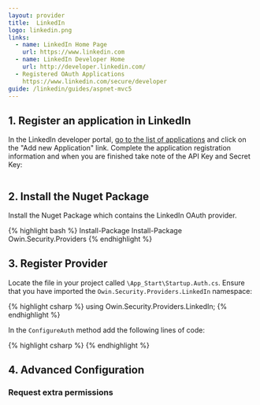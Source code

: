 ```yaml
---
layout: provider
title:  LinkedIn
logo: linkedin.png
links:
  - name: LinkedIn Home Page
    url: https://www.linkedin.com
  - name: LinkedIn Developer Home
    url: http://developer.linkedin.com/
  - Registered OAuth Applications
    https://www.linkedin.com/secure/developer
guide: /linkedin/guides/aspnet-mvc5
---
```


## 1. Register an application in LinkedIn

In the LinkedIn developer portal, [go to the list of applications](https://www.linkedin.com/secure/developer) and click on the "Add new Application" link. Complete the application registration information and when you are finished take note of the API Key and Secret Key:

![]()

## 2. Install the Nuget Package

Install the Nuget Package which contains the LinkedIn OAuth provider.

{% highlight bash %}
Install-Package Install-Package Owin.Security.Providers
{% endhighlight %}

## 3. Register Provider
 
Locate the file in your project called `\App_Start\Startup.Auth.cs`. Ensure that you have imported the `Owin.Security.Providers.LinkedIn` namespace:

{% highlight csharp %}
using Owin.Security.Providers.LinkedIn;
{% endhighlight %}

In the `ConfigureAuth` method add the following lines of code:

{% highlight csharp %}
{% endhighlight %}

## 4. Advanced Configuration

### Request extra permissions